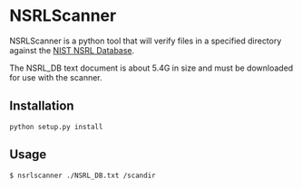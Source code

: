 # NSRLScanner

NSRLScanner is a python tool that will verify files in a specified directory
against the [NIST NSRL Database](http://www.nsrl.nist.gov/).

The NSRL_DB text document is about 5.4G in size and must be downloaded for use with the scanner.

## Installation
    python setup.py install

## Usage
    $ nsrlscanner ./NSRL_DB.txt /scandir
